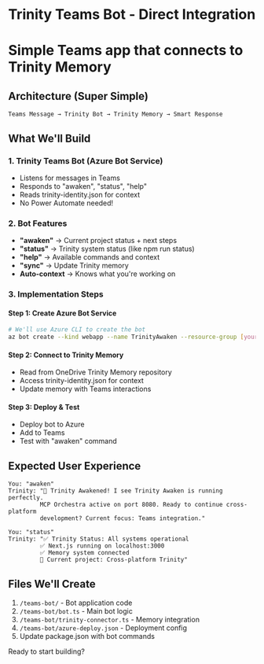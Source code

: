 # Trinity Teams Bot - Direct Integration

# Simple Teams app that connects to Trinity Memory

## Architecture (Super Simple)

```
Teams Message → Trinity Bot → Trinity Memory → Smart Response
```

## What We'll Build

### 1. Trinity Teams Bot (Azure Bot Service)

- Listens for messages in Teams
- Responds to "awaken", "status", "help"
- Reads trinity-identity.json for context
- No Power Automate needed!

### 2. Bot Features

- **"awaken"** → Current project status + next steps
- **"status"** → Trinity system status (like npm run status)
- **"help"** → Available commands and context
- **"sync"** → Update Trinity memory
- **Auto-context** → Knows what you're working on

### 3. Implementation Steps

#### Step 1: Create Azure Bot Service

```bash
# We'll use Azure CLI to create the bot
az bot create --kind webapp --name TrinityAwaken --resource-group [your-rg]
```

#### Step 2: Connect to Trinity Memory

- Read from OneDrive Trinity Memory repository
- Access trinity-identity.json for context
- Update memory with Teams interactions

#### Step 3: Deploy & Test

- Deploy bot to Azure
- Add to Teams
- Test with "awaken" command

## Expected User Experience

```
You: "awaken"
Trinity: "🌟 Trinity Awakened! I see Trinity Awaken is running perfectly. 
         MCP Orchestra active on port 8080. Ready to continue cross-platform 
         development? Current focus: Teams integration."

You: "status" 
Trinity: "✅ Trinity Status: All systems operational
         ✅ Next.js running on localhost:3000
         ✅ Memory system connected
         🎯 Current project: Cross-platform Trinity"
```

## Files We'll Create

1. `/teams-bot/` - Bot application code
2. `/teams-bot/bot.ts` - Main bot logic
3. `/teams-bot/trinity-connector.ts` - Memory integration
4. `/teams-bot/azure-deploy.json` - Deployment config
5. Update package.json with bot commands

Ready to start building?
